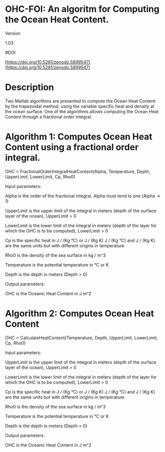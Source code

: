 # OHC-FOI: An algoritm for Computing the Ocean Heat Content.

Version

1.03

#DOI

[https://doi.org/10.5281/zenodo.5899547](https://doi.org/10.5281/zenodo.5899547)

# Description

Two Matlab algorithms are presented to compute the Ocean Heat Content by the trapezoidal method, using the variable specific heat and density at the ocean surface. One of the algorithms allows computing the Ocean Heat Content through a fractional order integral.


# Algorithm 1: Computes Ocean Heat Content using a fractional order integral.


OHC = FractionalOrderIntegralHeatContent(Alpha, Temperature, Depth, UpperLimit, LowerLimit, Cp, Rho0)


Input parameters:


Alpha is the order of the fractional integral, Alpha must tend to one (Alpha -> 1)

UpperLimit is the upper limit of the integral in meters (depth of the surface layer
of the ocean), UpperLimit > 0

LowerLimit is the lower limit of the integral in meters (depth of the layer for
which the OHC is to be computed), LowerLimit > 0

Cp is the specific heat in J / (Kg °C) or J / (Kg K)
J / (Kg °C) and J / (Kg K) are the same units but with different origins
in temperature

Rho0 is the density of the sea surface in kg / m^3

Temperature is the potential temperature in °C or K

Depth is the depth in meters (Depth > 0)

Output parameters:


OHC is the Oceanic Heat Content in J m^2


# Algorithm 2: Computes Ocean Heat Content


OHC = CalculateHeatContent(Temperature, Depth, UpperLimit, LowerLimit, Cp, Rho0)


Input parameters:


UpperLimit is the upper limit of the integral in meters (depth of the surface layer
of the ocean), UpperLimit > 0

LowerLimit is the lower limit of the integral in meters (depth of the layer for
which the OHC is to be computed), LowerLimit > 0

Cp is the specific heat in J / (Kg °C) or J / (Kg K)
J / (Kg °C) and J / (Kg K) are the same units but with different origins
in temperature

Rho0 is the density of the sea surface in kg / m^3

Temperature is the potential temperature in °C or K

Depth is the depth in meters (Depth > 0)


Output parameters:


OHC is the Oceanic Heat Content in J m^2
